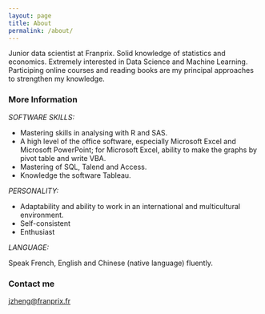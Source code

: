```yaml
---
layout: page
title: About
permalink: /about/
---
```


Junior data scientist at Franprix. Solid knowledge of statistics and economics.
Extremely interested in Data Science and Machine Learning. Participing online
courses and reading books are my principal approaches to strengthen my knowledge.

### More Information

_SOFTWARE SKILLS:_

- Mastering skills in analysing with R and SAS.
- A high level of the office software, especially Microsoft Excel and Microsoft
PowerPoint; for Microsoft Excel, ability to make the graphs by pivot table and
write VBA.
- Mastering of SQL, Talend and Access.
- Knowledge the software Tableau.

_PERSONALITY:_

- Adaptability and ability to work in an international and multicultural
environment.
- Self-consistent
- Enthusiast

_LANGUAGE:_

Speak French, English and Chinese (native language) fluently.

### Contact me

[jzheng@franprix.fr](mailto:jzheng@franprix.fr)
